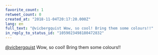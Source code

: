 ```yaml
---
favorite_count: 1
retweet_count: 0
created_at: "2018-11-04T20:17:20.000Z"
lang: en
full_text: "@vicbergquist Wow, so cool! Bring them some colours!!"
in_reply_to_status_id: "1059023498180472832"
---
```


[@vicbergquist](https://twitter.com/vicbergquist) Wow, so cool! Bring them some
colours!!
